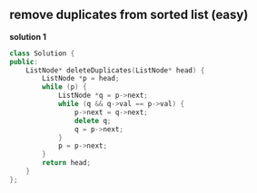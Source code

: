 ## remove duplicates from sorted list (easy)

**solution 1**
```cpp
class Solution {
public:
    ListNode* deleteDuplicates(ListNode* head) {
        ListNode *p = head;
        while (p) {
            ListNode *q = p->next;
            while (q && q->val == p->val) {
                p->next = q->next;
                delete q;
                q = p->next;
            }
            p = p->next;
        }
        return head;
    }
}; 
```
